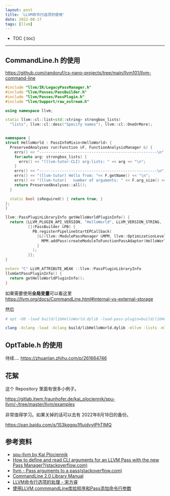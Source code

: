 ```yaml
---
layout: post
title: 'LLVM命令行选项的使用'
date: 2022-08-17
tags: [llvm]
---
```


* TOC 
{:toc}

---

## CommandLine.h 的使用

<https://github.com/randoruf/cs-nano-projects/tree/main/llvm101/llvm-command-line>

```cpp
#include "llvm/IR/LegacyPassManager.h"
#include "llvm/Passes/PassBuilder.h"
#include "llvm/Passes/PassPlugin.h"
#include "llvm/Support/raw_ostream.h"

using namespace llvm;

static llvm::cl::list<std::string> strongbox_lists(
  "lists", llvm::cl::desc("Specify names"), llvm::cl::OneOrMore);


namespace {
struct HelloWorld : PassInfoMixin<HelloWorld> {
  PreservedAnalyses run(Function &F, FunctionAnalysisManager &) {
    errs() << "----------------------------------------------------\n"; 
    for(auto arg: strongbox_lists) {
      errs() << "(llvm-tutor-CLI) arg-lists: " << arg << "\n";
    }
    errs() << "----------------------------------------------------\n"; 
    errs() << "(llvm-tutor) Hello from: "<< F.getName() << "\n";
    errs() << "(llvm-tutor)   number of arguments: " << F.arg_size() << "\n";
    return PreservedAnalyses::all();
  }

  static bool isRequired() { return true; }
};
} 

llvm::PassPluginLibraryInfo getHelloWorldPluginInfo() {
  return {LLVM_PLUGIN_API_VERSION, "HelloWorld", LLVM_VERSION_STRING,
          [](PassBuilder &PB) {
            PB.registerPipelineStartEPCallback(
              [&](llvm::ModulePassManager &MPM, llvm::OptimizationLevel Level) {
                MPM.addPass(createModuleToFunctionPassAdaptor(HelloWorld()));
              }
            );
          }};
}

extern "C" LLVM_ATTRIBUTE_WEAK ::llvm::PassPluginLibraryInfo
llvmGetPassPluginInfo() {
  return getHelloWorldPluginInfo();
}
```

如果需要使用**全局变量**可以看这里 <https://llvm.org/docs/CommandLine.html#internal-vs-external-storage>


然后 

```bash 
# opt -O0 -load build/libHelloWorld.dylib -load-pass-plugin=build/libHelloWorld.dylib -disable-output -lists ARG1 -lists ARG2 test.ll

clang -Xclang -load -Xclang build/libHelloWorld.dylib -mllvm -lists -mllvm ARG1 -mllvm -lists -mllvm ARG2 -fpass-plugin=build/libHelloWorld.dylib test.c
```


## OptTable.h 的使用

待续.... <https://zhuanlan.zhihu.com/p/261664746>


## 花絮
这个 Repository 里面有很多小例子。

<https://gitlab.itwm.fraunhofer.de/kai_plociennik/spu-llvm/-/tree/master/llvm/examples>

非常值得学习。如果关掉的话可以去有 2022年8月18日的备份。

<https://pan.baidu.com/s/1S3kqgqu1fIuidvytPhTIMQ>


## 参考资料
* [spu-llvm by Kai Plociennik](https://gitlab.itwm.fraunhofer.de/kai_plociennik/spu-llvm/-/tree/master/llvm/examples/Bye)
* [How to define and read CLI arguments for an LLVM Pass with the new Pass Manager?(stackoverflow.com)](https://stackoverflow.com/questions/67206238/how-to-define-and-read-cli-arguments-for-an-llvm-pass-with-the-new-pass-manager)
* [llvm - Pass arguments to a pass(stackoverflow.com)](https://stackoverflow.com/questions/48954209/llvm-pass-arguments-to-a-pass/48960669#48960669)
* [CommandLine 2.0 Library Manual](https://llvm.org/docs/CommandLine.html)
* [LLVM命令行选项的处理 - 宋方睿](https://zhuanlan.zhihu.com/p/261664746)
* [使用LLVM commmandLine库给程序和Pass添加命令行参数](https://blog.csdn.net/lifangyi01/article/details/124436117)